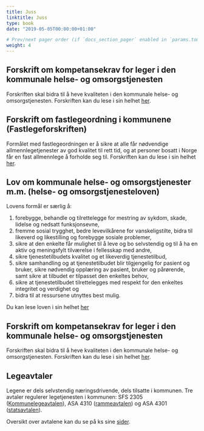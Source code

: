 ```yaml
---
title: Juss
linktitle: Juss
type: book
date: "2019-05-05T00:00:00+01:00"

# Prev/next pager order (if `docs_section_pager` enabled in `params.toml`)
weight: 4
---
```


## Forskrift om kompetansekrav for leger i den kommunale helse- og omsorgstjenesten

Forskriften skal bidra til å heve kvaliteten i den kommunale helse- og omsorgstjenesten. Forskriften kan du lese i sin helhet [her](https://lovdata.no/dokument/LTI/forskrift/2017-02-17-192).

## Forskrift om fastlegeordning i kommunene (Fastlegeforskriften)

Formålet med fastlegeordningen er å sikre at alle får nødvendige allmennlegetjenester av god kvalitet til rett tid, og at personer bosatt i Norge får en fast allmennlege å forholde seg til. Forskriften kan du lese i sin helhet [her](https://lovdata.no/dokument/SF/forskrift/2012-08-29-842).

## Lov om kommunale helse- og omsorgstjenester m.m. (helse- og omsorgstjenesteloven)

Lovens formål er særlig å:

1.	forebygge, behandle og tilrettelegge for mestring av sykdom, skade, lidelse og nedsatt funksjonsevne,
2.	fremme sosial trygghet, bedre levevilkårene for vanskeligstilte, bidra til likeverd og likestilling og forebygge sosiale problemer,
3.	sikre at den enkelte får mulighet til å leve og bo selvstendig og til å ha en aktiv og meningsfylt tilværelse i fellesskap med andre,
4.	sikre tjenestetilbudets kvalitet og et likeverdig tjenestetilbud,
5.	sikre samhandling og at tjenestetilbudet blir tilgjengelig for pasient og bruker, sikre nødvendig opplæring av pasient, bruker og pårørende, samt sikre at tilbudet er tilpasset den enkeltes behov,
6.	sikre at tjenestetilbudet tilrettelegges med respekt for den enkeltes integritet og verdighet og
7.	bidra til at ressursene utnyttes best mulig.

Du kan lese loven i sin helhet [her](https://lovdata.no/dokument/NL/lov/2011-06-24-30)


## Forskrift om kompetansekrav for leger i den kommunale helse- og omsorgstjenesten

Forskriften skal bidra til å heve kvaliteten i den kommunale helse- og omsorgstjenesten. Forskriften kan du lese i sin helhet [her](https://lovdata.no/dokument/SF/forskrift/2017-02-17-192).


## Legeavtaler

Legene er dels selvstendig næringsdrivende, dels tilsatte i kommunen. Tre avtaler regulerer legetjenesten i kommunen: SFS 2305 ([Kommunelegeavtalen](https://www.legeforeningen.no/jus-og-arbeidsliv/avtaler-for/leger-ansatt-i-kommunen/KS-leger-ansatt-i-kommunen/sentrale-avtaler/sfs-2305-Saeravtalen/)), ASA 4310 ([rammeavtalen](https://www.kf-infoserie.no/a/h/931fe8f5-8cdf-47ab-a8fb-9e8dba6f8e66/226279?ticketId=d42d0a56-568c-4582-86a4-64d4765fc84a&showExact=true)) og ASA 4301 ([statsavtalen](https://www.legeforeningen.no/jus-og-arbeidsliv/avtaler/Normaltariffen/)).

Oversikt over avtalene kan du se på ks sine [sider](https://www.ks.no/fagomrader/lonn-og-tariff/legeavtaler/).